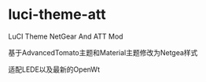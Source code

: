 # luci-theme-att
LuCI Theme NetGear And ATT Mod


基于AdvancedTomato主题和Material主题修改为Netgea样式

适配LEDE以及最新的OpenWt

